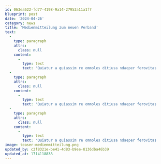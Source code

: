 ```yaml
---
id: 063ea522-fd77-4198-9a14-27953a11a1f7
blueprint: post
date: '2024-04-26'
category: news
title: 'Medienmitteilung zum neuen Verband'
text:
  -
    type: paragraph
    attrs:
      class: null
    content:
      -
        type: text
        text: 'Quiatur a quiassim re ommoles ditiusa ndaeper ferovitas re volupid ut, Quiatur a quiassim re ommoles ditiusa ndaeper ferovitas re volupid ut. Quiatur a quiassim re ommoles ditiusa ndaeper ferovitas re volupid ut, Quiatur a uiassim re ommoles ditiusa ndaeper ferovitas re volupid ut.'
  -
    type: paragraph
    attrs:
      class: null
    content:
      -
        type: text
        text: 'Quiatur a quiassim re ommoles ditiusa ndaeper ferovitas re volupid ut, Quiatur a quiassim re ommoles ditiusa ndaeper ferovitas re volupid ut.'
  -
    type: paragraph
    attrs:
      class: null
    content:
      -
        type: text
        text: 'Quiatur a quiassim re ommoles ditiusa ndaeper ferovitas.'
image: teaser-medienmitteilung.png
updated_by: c2f8321e-be41-4d83-b9ee-8136dba46b39
updated_at: 1714118838
---
```

